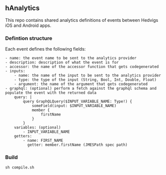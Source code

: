 ## hAnalytics

This repo contains shared analytics definitions of events between Hedvigs iOS and Android apps.

### Defintion structure

Each event defines the following fields:

	- name: the event name to be sent to the analytics provider
    - description: description of what the event is for
	- accessor: the name of the accessor function that gets codegenerated
	- inputs:
		- name: the name of the input to be sent to the analytics provider
		- type: the type of the input (String, Bool, Int, Double, Float)
		- argument: the name of the argument that gets codegenerated
    - graphql: (optional) perform a fetch against the graphql schema and populate the event with the returned data
        query: |
            query GraphQLQuery($INPUT_VARIABLE_NAME: Type!) {
                someField(input: $INPUT_VARIABLE_NAME)
                member {
                    firstName
                }
            }
        variables: (optional)
            - INPUT_VARIABLE_NAME
        getters:
            - name: FIRST_NAME
              getter: member.firstName (JMESPath spec path)

### Build

`sh compile.sh`